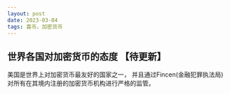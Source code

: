 ```yaml
---
layout: post
date: 2023-03-04
tags: 喜币，加密货币
---
```


## 世界各国对加密货币的态度 【待更新】


美国是世界上对加密货币最友好的国家之一， 并且通过Fincen(金融犯罪执法局)对所有在其境内注册的加密货币机构进行严格的监管。






